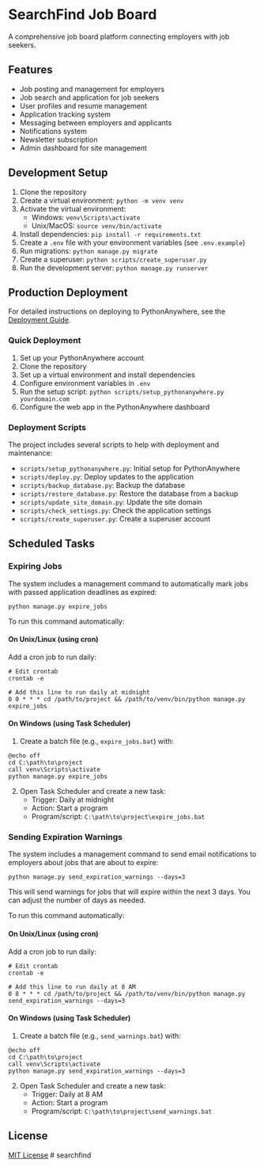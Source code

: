 # SearchFind Job Board

A comprehensive job board platform connecting employers with job seekers.

## Features

- Job posting and management for employers
- Job search and application for job seekers
- User profiles and resume management
- Application tracking system
- Messaging between employers and applicants
- Notifications system
- Newsletter subscription
- Admin dashboard for site management

## Development Setup

1. Clone the repository
2. Create a virtual environment: `python -m venv venv`
3. Activate the virtual environment:
   - Windows: `venv\Scripts\activate`
   - Unix/MacOS: `source venv/bin/activate`
4. Install dependencies: `pip install -r requirements.txt`
5. Create a `.env` file with your environment variables (see `.env.example`)
6. Run migrations: `python manage.py migrate`
7. Create a superuser: `python scripts/create_superuser.py`
8. Run the development server: `python manage.py runserver`

## Production Deployment

For detailed instructions on deploying to PythonAnywhere, see the [Deployment Guide](DEPLOYMENT_GUIDE.md).

### Quick Deployment

1. Set up your PythonAnywhere account
2. Clone the repository
3. Set up a virtual environment and install dependencies
4. Configure environment variables in `.env`
5. Run the setup script: `python scripts/setup_pythonanywhere.py yourdomain.com`
6. Configure the web app in the PythonAnywhere dashboard

### Deployment Scripts

The project includes several scripts to help with deployment and maintenance:

- `scripts/setup_pythonanywhere.py`: Initial setup for PythonAnywhere
- `scripts/deploy.py`: Deploy updates to the application
- `scripts/backup_database.py`: Backup the database
- `scripts/restore_database.py`: Restore the database from a backup
- `scripts/update_site_domain.py`: Update the site domain
- `scripts/check_settings.py`: Check the application settings
- `scripts/create_superuser.py`: Create a superuser account

## Scheduled Tasks

### Expiring Jobs

The system includes a management command to automatically mark jobs with passed application deadlines as expired:

```
python manage.py expire_jobs
```

To run this command automatically:

#### On Unix/Linux (using cron)

Add a cron job to run daily:

```
# Edit crontab
crontab -e

# Add this line to run daily at midnight
0 0 * * * cd /path/to/project && /path/to/venv/bin/python manage.py expire_jobs
```

#### On Windows (using Task Scheduler)

1. Create a batch file (e.g., `expire_jobs.bat`) with:
```
@echo off
cd C:\path\to\project
call venv\Scripts\activate
python manage.py expire_jobs
```

2. Open Task Scheduler and create a new task:
   - Trigger: Daily at midnight
   - Action: Start a program
   - Program/script: `C:\path\to\project\expire_jobs.bat`

### Sending Expiration Warnings

The system includes a management command to send email notifications to employers about jobs that are about to expire:

```
python manage.py send_expiration_warnings --days=3
```

This will send warnings for jobs that will expire within the next 3 days. You can adjust the number of days as needed.

To run this command automatically:

#### On Unix/Linux (using cron)

Add a cron job to run daily:

```
# Edit crontab
crontab -e

# Add this line to run daily at 8 AM
0 8 * * * cd /path/to/project && /path/to/venv/bin/python manage.py send_expiration_warnings --days=3
```

#### On Windows (using Task Scheduler)

1. Create a batch file (e.g., `send_warnings.bat`) with:
```
@echo off
cd C:\path\to\project
call venv\Scripts\activate
python manage.py send_expiration_warnings --days=3
```

2. Open Task Scheduler and create a new task:
   - Trigger: Daily at 8 AM
   - Action: Start a program
   - Program/script: `C:\path\to\project\send_warnings.bat`

## License

[MIT License](LICENSE)
#   s e a r c h f i n d  
 